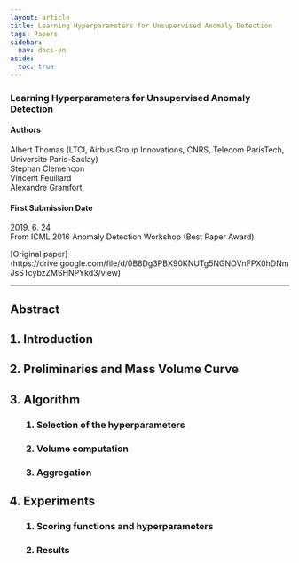 ```yaml
---
layout: article
title: Learning Hyperparameters for Unsupervised Anomaly Detection
tags: Papers
sidebar:
  nav: docs-en
aside:
  toc: true
---
```


<!--more-->

### Learning Hyperparameters for Unsupervised Anomaly Detection
#### Authors
Albert Thomas (LTCI, Airbus Group Innovations, CNRS, Telecom ParisTech, Universite Paris-Saclay) <br>
Stephan Clemencon <br>
Vincent Feuillard <br>
Alexandre Gramfort <br>

#### First Submission Date
<p> 2019. 6. 24 <br>
From ICML 2016 Anomaly Detection Workshop (Best Paper Award) </p>
[Original paper](https://drive.google.com/file/d/0B8Dg3PBX90KNUTg5NGNOVnFPX0hDNmJsSTcybzZMSHNPYkd3/view) <br>

---

## Abstract

<ol>
<h2> <li> Introduction </li> </h2>
<h2> <li> Preliminaries and Mass Volume Curve </li> </h2>
<h2> <li> Algorithm </h2>
  <ol>
  <h3> <li> Selection of the hyperparameters </li> </h3>
  <h3> <li> Volume computation </li> </h3>
  <h3> <li> Aggregation </li> </h3>
  </ol>
</li>
<h2> <li> Experiments </li> </h2>
  <ol>
  <h3> <li> Scoring functions and hyperparameters </li> </h3>
  <h3> <li> Results </li> </h3>
  </ol>
</ol>
